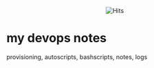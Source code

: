<div align="center"><img src="http://45.76.145.115:8080/count/tag.svg?url=https://github.com/ne018" alt="Hits"></div>

# my devops notes

provisioning, autoscripts, bashscripts, notes, logs
